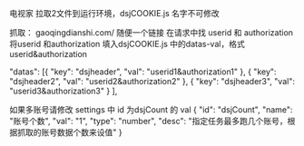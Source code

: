电视家
拉取2文件到运行环境，dsjCOOKIE.js 名字不可修改

抓取：
gaoqingdianshi.com/  随便一个链接
在请求中找 userid 和 authorization
将userid 和authorization 填入dsjCOOKIE.js 中的datas-val，格式userid&authorization

"datas": [{
      "key": "dsjheader",
      "val": "userid1&authorization1"
    }, 
    {
      "key": "dsjheader2",
      "val": "userid2&authorization2"
    }, 
    {
      "key": "dsjheader3",
      "val": "userid3&authorization3"
    }
],

如果多账号请修改
settings 中 id 为dsjCount 的 val
{
    "id": "dsjCount",
    "name": "账号个数",
    "val": "1",
    "type": "number",
    "desc": "指定任务最多跑几个账号，根据抓取的账号数据个数来设值"
}
